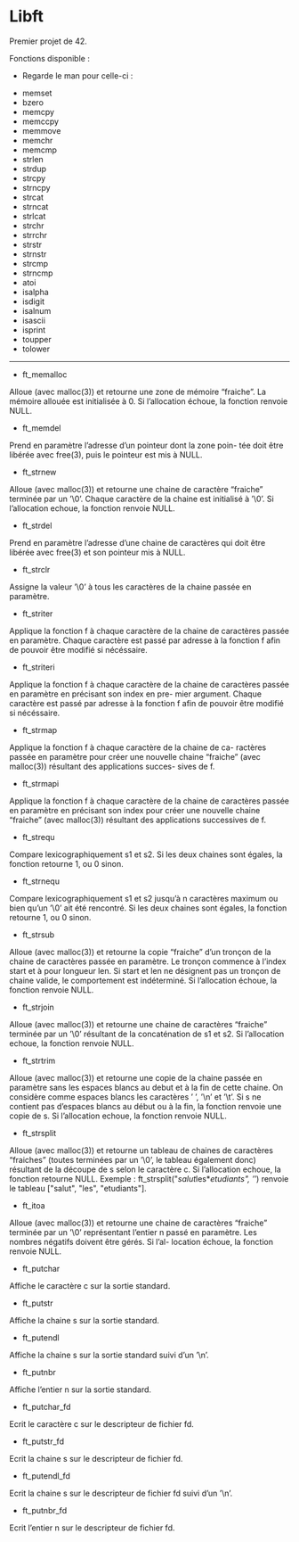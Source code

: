 # Libft

Premier projet de 42.

Fonctions disponible :

- Regarde le man pour celle-ci :
* memset
* bzero
* memcpy
* memccpy
* memmove
* memchr
* memcmp
* strlen
* strdup
* strcpy
* strncpy
* strcat
* strncat
* strlcat
* strchr
* strrchr
* strstr
* strnstr
* strcmp
* strncmp
* atoi
* isalpha
* isdigit
* isalnum
* isascii
* isprint
* toupper
* tolower

-------------------------------------------------------------------------------

* ft_memalloc

Alloue (avec malloc(3)) et retourne une zone de mémoire
“fraiche”. La mémoire allouée est initialisée à 0. Si l’allocation
échoue, la fonction renvoie NULL.

* ft_memdel

Prend en paramètre l’adresse d’un pointeur dont la zone poin-
tée doit être libérée avec free(3), puis le pointeur est mis à
NULL.

* ft_strnew

Alloue (avec malloc(3)) et retourne une chaine de caractère
“fraiche” terminée par un ’\0’. Chaque caractère de la chaine
est initialisé à ’\0’. Si l’allocation echoue, la fonction renvoie
NULL.

* ft_strdel

Prend en paramètre l’adresse d’une chaine de caractères qui
doit être libérée avec free(3) et son pointeur mis à NULL.

* ft_strclr

Assigne la valeur ’\0’ à tous les caractères de la chaine passée
en paramètre.

* ft_striter

Applique la fonction f à chaque caractère de la chaine de
caractères passée en paramètre. Chaque caractère est passé
par adresse à la fonction f afin de pouvoir être modifié si
nécéssaire.

* ft_striteri

Applique la fonction f à chaque caractère de la chaine de
caractères passée en paramètre en précisant son index en pre-
mier argument. Chaque caractère est passé par adresse à la
fonction f afin de pouvoir être modifié si nécéssaire.

* ft_strmap

Applique la fonction f à chaque caractère de la chaine de ca-
ractères passée en paramètre pour créer une nouvelle chaine
“fraiche” (avec malloc(3)) résultant des applications succes-
sives de f.

* ft_strmapi

Applique la fonction f à chaque caractère de la chaine de
caractères passée en paramètre en précisant son index pour
créer une nouvelle chaine “fraiche” (avec malloc(3)) résultant
des applications successives de f.

* ft_strequ

Compare lexicographiquement s1 et s2. Si les deux chaines
sont égales, la fonction retourne 1, ou 0 sinon.

* ft_strnequ

Compare lexicographiquement s1 et s2 jusqu’à n caractères
maximum ou bien qu’un ’\0’ ait été rencontré. Si les deux
chaines sont égales, la fonction retourne 1, ou 0 sinon.

* ft_strsub

Alloue (avec malloc(3)) et retourne la copie “fraiche” d’un
tronçon de la chaine de caractères passée en paramètre. Le
tronçon commence à l’index start et à pour longueur len. Si
start et len ne désignent pas un tronçon de chaine valide,
le comportement est indéterminé. Si l’allocation échoue, la
fonction renvoie NULL.

* ft_strjoin

Alloue (avec malloc(3)) et retourne une chaine de caractères
“fraiche” terminée par un ’\0’ résultant de la concaténation
de s1 et s2. Si l’allocation echoue, la fonction renvoie NULL.

* ft_strtrim

Alloue (avec malloc(3)) et retourne une copie de la chaine
passée en paramètre sans les espaces blancs au debut et à la
fin de cette chaine. On considère comme espaces blancs les
caractères ’ ’, ’\n’ et ’\t’. Si s ne contient pas d’espaces
blancs au début ou à la fin, la fonction renvoie une copie de
s. Si l’allocation echoue, la fonction renvoie NULL.

* ft_strsplit

Alloue (avec malloc(3)) et retourne un tableau de chaines de
caractères “fraiches” (toutes terminées par un ’\0’, le tableau
également donc) résultant de la découpe de s selon le caractère
c. Si l’allocation echoue, la fonction retourne NULL. Exemple :
ft_strsplit("*salut*les***etudiants*", ’*’) renvoie
le tableau ["salut", "les", "etudiants"].

* ft_itoa

Alloue (avec malloc(3)) et retourne une chaine de caractères
“fraiche” terminée par un ’\0’ représentant l’entier n passé
en paramètre. Les nombres négatifs doivent être gérés. Si l’al-
location échoue, la fonction renvoie NULL.

* ft_putchar

Affiche le caractère c sur la sortie standard.

* ft_putstr

Affiche la chaine s sur la sortie standard.

* ft_putendl

Affiche la chaine s sur la sortie standard suivi d’un ’\n’.

* ft_putnbr

Affiche l’entier n sur la sortie standard.

* ft_putchar_fd

Ecrit le caractère c sur le descripteur de fichier fd.

* ft_putstr_fd

Ecrit la chaine s sur le descripteur de fichier fd.

* ft_putendl_fd

Ecrit la chaine s sur le descripteur de fichier fd suivi d’un
’\n’.

* ft_putnbr_fd

Ecrit l’entier n sur le descripteur de fichier fd.
